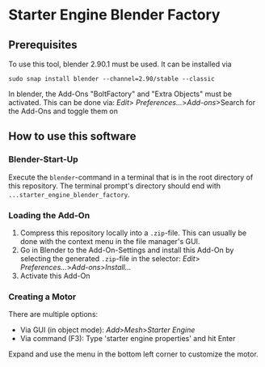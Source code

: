 # Starter Engine Blender Factory
## Prerequisites
To use this tool, blender 2.90.1 must be used. It can be installed via 
```console
sudo snap install blender --channel=2.90/stable --classic
```
In blender, the Add-Ons "BoltFactory" and "Extra Objects" must be activated. This can be done via: *Edit*>
*Preferences...*>*Add-ons*>Search for the Add-Ons and toggle them on

## How to use this software
### Blender-Start-Up
Execute the `blender`-command in a terminal that is in the root directory of this repository. The terminal prompt's directory should end with `...starter_engine_blender_factory`.
### Loading the Add-On
1. Compress this repository locally into a `.zip`-file. This can usually be done with the context menu in the file manager's GUI.
2. Go in Blender to the Add-On-Settings and install this Add-On by selecting the generated `.zip`-file in the selector: *Edit*>
*Preferences...*>*Add-ons*>*Install...*
3. Activate this Add-On
### Creating a Motor
There are multiple options:
* Via GUI (in object mode): *Add*>*Mesh*>*Starter Engine*
* Via command (F3): Type 'starter engine properties' and hit Enter

Expand and use the menu in the bottom left corner to customize the motor.
